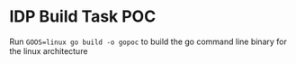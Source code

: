 # IDP Build Task POC

Run `GOOS=linux go build -o gopoc` to build the go command line binary for the linux architecture